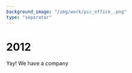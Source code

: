 ```yaml
---
background_image: "/img/work/pic_office_.png"
type: "separator"
---
```

# 2012
Yay! We have a company
